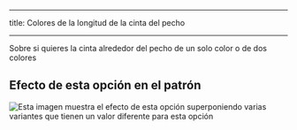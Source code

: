 ***

title: Colores de la longitud de la cinta del pecho

***

Sobre si quieres la cinta alrededor del pecho de un solo color o de dos colores

## Efecto de esta opción en el patrón

![Esta imagen muestra el efecto de esta opción superponiendo varias variantes que tienen un valor diferente para esta opción](bee_bandtiecolours_sample.svg "Efecto de esta opción en el patrón")
